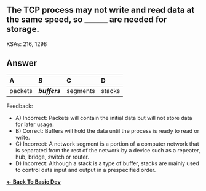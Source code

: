 ## The TCP process may not write and read data at the same speed, so ______ are needed for storage.

KSAs: 216, 1298

## Answer
| A | ***B*** | C | D |
| :--- | :--- | :--- | :--- |
| packets | ***buffers*** | segments | stacks |


Feedback:

- A) Incorrect: Packets will contain the initial data but will not store data for later usage.
- B) Correct: Buffers will hold the data until the process is ready to read or write.
- C) Incorrect: A network segment is a portion of a computer network that is separated from the rest of the network by a device such as a repeater, hub, bridge, switch or router.
- D) Incorrect: Although a stack is a type of buffer, stacks are mainly used to control data input and output in a prespecified order.

[**<- Back To Basic Dev**](../../../Basic_Dev.md)

